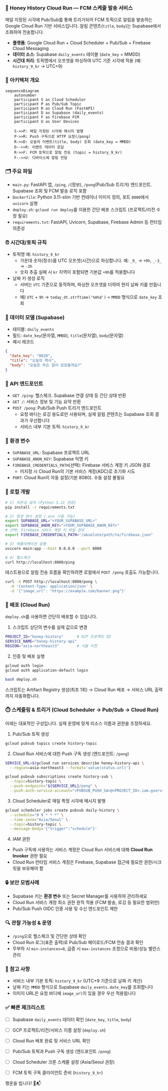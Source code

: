 ### 🍯 Honey History Cloud Run — FCM 스케줄 발송 서비스

매일 지정된 시각에 Pub/Sub를 통해 트리거되어 FCM 토픽으로 알림을 발송하는 Google Cloud Run 기반 서비스입니다. 알림 콘텐츠(`title`, `body`)는 Supabase에서 조회하여 전송합니다.

- **플랫폼**: Google Cloud Run + Cloud Scheduler + Pub/Sub + Firebase Cloud Messaging
- **데이터 소스**: Supabase `daily_events` 테이블 (`date_key` = MMDD)
- **시간대 처리**: 토픽명에서 오프셋을 파싱하여 UTC 기준 시각에 적용 (예: `history_9_kr` → UTC+9)


### 🧭 아키텍처 개요

```mermaid
sequenceDiagram
    autonumber
    participant S as Cloud Scheduler
    participant P as Pub/Sub Topic
    participant R as Cloud Run (FastAPI)
    participant D as Supabase (daily_events)
    participant F as Firebase FCM
    participant U as User Devices

    S->>P: 매일 지정된 시각에 메시지 발행
    P->>R: Push 구독으로 HTTP 요청(/pong)
    R->>D: 오늘의 이벤트(title, body) 조회 (date_key = MMDD)
    D-->>R: 이벤트 데이터 응답
    R->>F: FCM 토픽으로 알림 전송 (topic = history_9_kr)
    F-->>U: 디바이스에 알림 전달
```


### 🗂️ 주요 파일

- `main.py`: FastAPI 앱, `/ping`, `/`(정보), `/pong`(Pub/Sub 트리거) 엔드포인트. Supabase 조회 및 FCM 발송 로직 포함
- `Dockerfile`: Python 3.11-slim 기반 컨테이너 이미지 정의, 포트 `8080`에서 `uvicorn` 실행
- `deploy.sh`: `gcloud run deploy`를 이용한 간단 배포 스크립트 (프로젝트/리전 수정 필요)
- `requirements.txt`: FastAPI, Uvicorn, Supabase, Firebase Admin 등 런타임 의존성


### ⏰ 시간대/토픽 규칙

- 토픽명 예: `history_9_kr`
  - 가운데 숫자(정수)를 UTC 오프셋(시간)으로 파싱합니다. 예: `_9_` → `+9h`, `_-3_` → `-3h`
  - 숫자 추출 실패 시 `kr` 지역이 포함되면 기본값 `+9h`를 적용합니다
- 날짜 키 생성 로직
  - 서버는 `UTC` 기준으로 동작하며, 파싱한 오프셋을 더하여 현지 날짜 키를 만듭니다
  - 예) `UTC` + `9h` → `today_dt.strftime('%m%d')` = `MMDD` 형식으로 `date_key` 조회


### 🧾 데이터 모델 (Supabase)

- 테이블: `daily_events`
- 필드: `date_key`(문자열, `MMDD`), `title`(문자열), `body`(문자열)
- 예시 레코드

```json
{
  "date_key": "0820",
  "title": "오늘의 역사",
  "body": "오늘은 무슨 일이 있었을까요?"
}
```


### 🔌 API 엔드포인트

- `GET /ping`: 헬스체크. Supabase 연결 상태 등 간단 상태 반환
- `GET /`: 서비스 정보 및 기능 요약 반환
- `POST /pong`: Pub/Sub Push 트리거 엔드포인트
  - 요청 바디는 로깅 용도로만 사용되며, 실제 알림 콘텐츠는 Supabase 조회 결과가 우선합니다
  - 서비스 내부 기본 토픽: ``history_9_kr``


### 🔑 환경 변수

- `SUPABASE_URL`: Supabase 프로젝트 URL
- `SUPABASE_ANON_KEY`: Supabase 익명 키
- `FIREBASE_CREDENTIALS_PATH`(선택): Firebase 서비스 계정 키 JSON 경로
  - 미지정 시 Cloud Run의 기본 서비스 계정(ADC)로 초기화 시도
- `PORT`: Cloud Run이 자동 설정(기본 8080). 수동 설정 불필요


### 🧪 로컬 개발

```bash
# 1) 의존성 설치 (Python 3.11 권장)
pip install -r requirements.txt

# 2) 환경 변수 설정 (.env 사용 가능)
export SUPABASE_URL="<YOUR_SUPABASE_URL>"
export SUPABASE_ANON_KEY="<YOUR_SUPABASE_ANON_KEY>"
# 선택: Firebase 서비스 계정 키 파일 경로
export FIREBASE_CREDENTIALS_PATH="/absolute/path/to/firebase.json"

# 3) 애플리케이션 실행
uvicorn main:app --host 0.0.0.0 --port 8080

# 4) 헬스체크
curl http://localhost:8080/ping
```

테스트용으로 알림 전송 흐름을 확인하려면 로컬에서 `POST /pong` 호출도 가능합니다.

```bash
curl -X POST http://localhost:8080/pong \
  -H 'Content-Type: application/json' \
  -d '{"image_url": "https://example.com/banner.png"}'
```


### 🚀 배포 (Cloud Run)

`deploy.sh`를 사용하면 간단히 배포할 수 있습니다.

1) 스크립트 상단의 변수를 실제 값으로 변경

```bash
PROJECT_ID="honey-history"      # GCP 프로젝트 ID
SERVICE_NAME="honey-history-api"
REGION="asia-northeast3"        # 서울 리전
```

2) 인증 및 배포 실행

```bash
gcloud auth login
gcloud auth application-default login

bash deploy.sh
```

스크립트는 Artifact Registry 생성(최초 1회) → Cloud Run 배포 → 서비스 URL 출력까지 자동화합니다.


### ⏱️ 스케줄링 & 트리거 (Cloud Scheduler → Pub/Sub → Cloud Run)

아래는 대표적인 구성입니다. 실제 운영에 맞게 리소스 이름과 권한을 조정하세요.

1) Pub/Sub 토픽 생성

```bash
gcloud pubsub topics create history-topic
```

2) Cloud Run 서비스에 대한 Push 구독 생성 (엔드포인트: `/pong`)

```bash
SERVICE_URL=$(gcloud run services describe honey-history-api \
  --region=asia-northeast3 --format='value(status.url)')

gcloud pubsub subscriptions create history-sub \
  --topic=history-topic \
  --push-endpoint="${SERVICE_URL}/pong" \
  --push-auth-service-account="<PUBSUB_PUSH_SA>@<PROJECT_ID>.iam.gserviceaccount.com"
```

3) Cloud Scheduler로 매일 특정 시각에 메시지 발행

```bash
gcloud scheduler jobs create pubsub daily-history \
  --schedule="0 9 * * *" \
  --time-zone="Asia/Seoul" \
  --topic=history-topic \
  --message-body='{"trigger":"schedule"}'
```

4) IAM 권한

- Push 구독에 사용하는 서비스 계정은 Cloud Run 서비스에 대해 **Cloud Run Invoker** 권한 필요
- Cloud Run 런타임 서비스 계정은 Firebase, Supabase 접근에 필요한 권한/시크릿을 보유해야 함


### 🔒 보안 모범사례

- Supabase 키는 **환경 변수** 또는 Secret Manager를 사용하여 관리하세요
- Cloud Run 서비스 계정 최소 권한 원칙 적용 (FCM 발송, 로깅 등 필요한 범위만)
- Pub/Sub Push OIDC 인증 사용 및 수신 엔드포인트 제한


### 🔍 관찰 가능성 & 운영

- `/ping`으로 헬스체크 및 간단한 상태 확인
- Cloud Run 로그(표준 출력)로 Pub/Sub 페이로드/FCM 전송 결과 확인
- 무부하 시 `min-instances=0`, 급증 시 `max-instances` 조정으로 비용/성능 밸런스 관리


### 📌 참고 사항

- 서비스 내부 기본 토픽: ``history_9_kr`` (UTC+9 기준으로 날짜 키 계산)
- 날짜 키는 `MMDD` 형식으로 Supabase `daily_events.date_key`를 조회합니다
- 이미지 URL은 요청 바디에 `image_url`이 있을 경우 우선 적용됩니다


### ✅ 빠른 체크리스트

- [ ] Supabase `daily_events` 데이터 확인 (`date_key`, `title`, `body`)
- [ ] GCP 프로젝트/리전/서비스 이름 설정 (`deploy.sh`)
- [ ] Cloud Run 배포 완료 및 서비스 URL 확인
- [ ] Pub/Sub 토픽과 Push 구독 생성 (엔드포인트 `/pong`)
- [ ] Cloud Scheduler 크론 스케줄 설정 (Asia/Seoul 권장)
- [ ] FCM 토픽 구독 클라이언트 준비 (`history_9_kr`)


행운을 빕니다! 🐝📬


